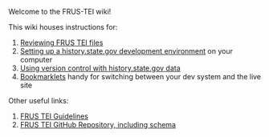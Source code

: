 Welcome to the FRUS-TEI wiki!

This wiki houses instructions for:

1. [Reviewing FRUS TEI files](reviewing-frus-tei)
1. [Setting up a history.state.gov development environment](setup) on your computer 
1. [Using version control with history.state.gov data](version-control)
1. [Bookmarklets](bookmarklets) handy for switching between your dev system and the live site

Other useful links:

1. [FRUS TEI Guidelines](http://static.history.state.gov/temp/frus-tei-guidelines.html)
1. [FRUS TEI GitHub Repository, including schema](https://github.com/historyatstate/frus)